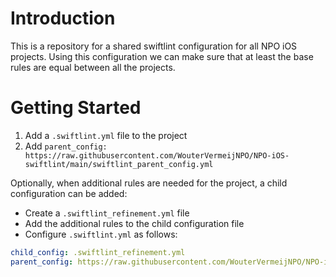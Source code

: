 # Introduction 
This is a repository for a shared swiftlint configuration for all NPO iOS projects.
Using this configuration we can make sure that at least the base rules are equal between all the projects.

# Getting Started
1. Add a `.swiftlint.yml` file to the project
2. Add `parent_config: https://raw.githubusercontent.com/WouterVermeijNPO/NPO-iOS-swiftlint/main/swiftlint_parent_config.yml`

Optionally, when additional rules are needed for the project, a child configuration can be added:
- Create a `.swiftlint_refinement.yml` file
- Add the additional rules to the child configuration file
- Configure `.swiftlint.yml` as follows:

```yml
child_config: .swiftlint_refinement.yml
parent_config: https://raw.githubusercontent.com/WouterVermeijNPO/NPO-iOS-swiftlint/main/swiftlint_parent_config.yml
```
